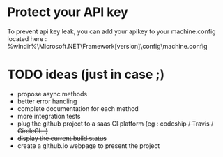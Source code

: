 # Protect your API key 
To prevent api key leak, you can add your apikey to your machine.config located here : %windir%\Microsoft.NET\Framework\[version]\config\machine.config

# TODO ideas (just in case ;)

* propose async methods
* better error handling
* complete documentation for each method
* more integration tests
* ~~plug the github project to a saas CI platform (eg : codeship / Travis / CircleCI...)~~
* ~~display the current build status~~
* create a github.io webpage to present the project